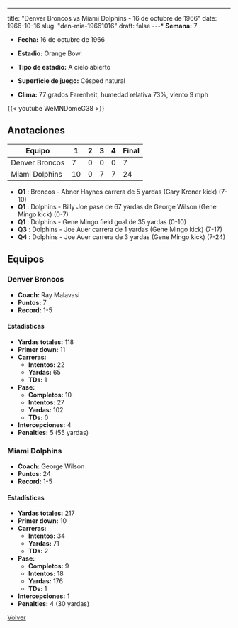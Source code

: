 ---
title: "Denver Broncos vs Miami Dolphins - 16 de octubre de 1966"
date: 1966-10-16
slug: "den-mia-19661016"
draft: false
---* **Semana:** 7
* **Fecha:** 16 de octubre de 1966

* **Estadio:** Orange Bowl
* **Tipo de estadio:** A cielo abierto
* **Superficie de juego:** Césped natural
* **Clima:** 77 grados Farenheit, humedad relativa 73%, viento 9 mph

{{< youtube WeMNDomeG38 >}}


## Anotaciones
| Equipo | 1 | 2 | 3 | 4 | Final |
|--------|---|---|---|---|-------|
| Denver Broncos  | 7 | 0 | 0 | 0  | 7 |
| Miami Dolphins  | 10 | 0 | 7 | 7  | 24 |
* **Q1** : Broncos - Abner Haynes carrera de 5 yardas (Gary Kroner kick) (7-10)
* **Q1** : Dolphins - Billy Joe pase de 67 yardas de George Wilson (Gene Mingo kick) (0-7)
* **Q1** : Dolphins - Gene Mingo field goal de 35 yardas (0-10)
* **Q3** : Dolphins - Joe Auer carrera de 1 yardas (Gene Mingo kick) (7-17)
* **Q4** : Dolphins - Joe Auer carrera de 3 yardas (Gene Mingo kick) (7-24)


## Equipos


### Denver Broncos
* **Coach:** Ray Malavasi
* **Puntos:** 7
* **Record:** 1-5
#### Estadísticas
* **Yardas totales:** 118
* **Primer down:** 11
* **Carreras:**
  * **Intentos:** 22
  * **Yardas:** 65
  * **TDs:** 1
* **Pase:**
  * **Completos:** 10
  * **Intentos:** 27
  * **Yardas:** 102
  * **TDs:** 0
* **Intercepciones:** 4
* **Penalties:** 5 (55 yardas)

### Miami Dolphins
* **Coach:** George Wilson
* **Puntos:** 24
* **Record:** 1-5
#### Estadísticas
* **Yardas totales:** 217
* **Primer down:** 10
* **Carreras:**
  * **Intentos:** 34
  * **Yardas:** 71
  * **TDs:** 2
* **Pase:**
  * **Completos:** 9
  * **Intentos:** 18
  * **Yardas:** 176
  * **TDs:** 1
* **Intercepciones:** 1
* **Penalties:** 4 (30 yardas)


[Volver](/historia/1966)
